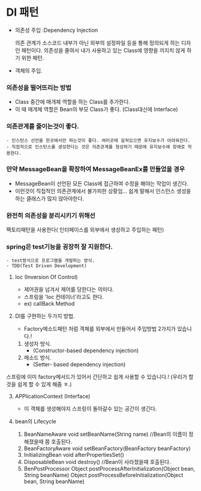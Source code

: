 
# DI 패턴
- 의존성 주입 :Dependency Injection

    의존 관계가 소스코드 내부가 아닌 외부의 설정파일 등을 통해 정의되게 하는 디자인 패턴이다.
    의존성을 줄여서 내가 사용하고 있는 Class에 영향을 끼지치 않게 하기 위한 패턴.
- 객체의 주입.


### 의존성을 떨어뜨리는 방법
- Class 중간에 매개체 역할을 하는 Class를 추가한다. 
- 이 때 매개체 역할은 Bean의 부모 Class가 좋다. (Class대신에 Interface)


### 의존관계를 줄이는것이 좋다.
	- 인스턴스 선언을 한곳에서만 하는것이 좋다. 여러곳에 걸쳐있으면 유지보수가 어려워진다.
	- 직접적으로 인스턴스를 생성한다는 것은 의존관계를 형성하기 때문에 유지보수에 장애로 작용한다.

### 만약 MessageBean을 확장하여 MessageBeanEx를 만들었을 경우
- MessageBean이 선언된 모든 Class에 접근하여 수정을 해야는 작업이 생긴다.
- 이런것이 직접적인 의존관계에서 불가피한 상황임... 쉽게 말해서 인스턴스 생성을 하는 클래스가 많지 않아야한다.



### 완전히 의존성을 분리시키기 위해선
 펙토리패턴을 사용한다( 인터페이스를 외부에서 생성하고  주입하는 패턴)


### spring은 test기능을 굉장히 잘 지원한다.
	- test방식으로 프로그램을 개발하는 방식.
	- TDD(Test Driven Development)



1) Ioc (Inversion Of Control)  
	- 제어권을 넘겨서 제어를 당한다는 의미다.
    - 스프링을 'Ioc 컨테이너'라고도 한다.
	- ex) callBack Method

2) DI를 구현하는 두가지 방법.
	* Factory메소드패턴 처럼 객체를 외부에서 만들어서 주입방법 2가지가 있습니다.!
	1) 생성자 방식.
        - (Constructor-based dependency injection)
	2) 메소드 방식.
        - (Setter- based dependency injection)

스프링에 이미 factory메서드가 있어서 간단하고 쉽게 사용할 수 있습니다.!
(우리가 할 것을 쉽게 할 수 있게 해줌 ㅎ.)

3) APPlicationContext	(Interface)
	- 이 객체를 생성해야지 스프링이 돌아갈수 있는 공간이 생긴다.


4) bean의 Lifecycle
	1) BeanNameAware
		void 	setBeanName(String name)
			//Bean의 이름이 정해졌을때 쯤 호출된다.
	2) BeanFactoryAware
		void	setBeanFactory(BeanFactory beanFactory)
	3) InitializingBean
		void	afterPropertiesSet()
	4) DisposableBean
		void	destroy()
	 		//Bean이 사라졌을때 호출된다.
	5) BenPostProcessor
		Object	postProcessAfterInitialization(Object bean, String beanName)
		Object	postProcessBeforeInitialization(Object bean, String beanName)
	

